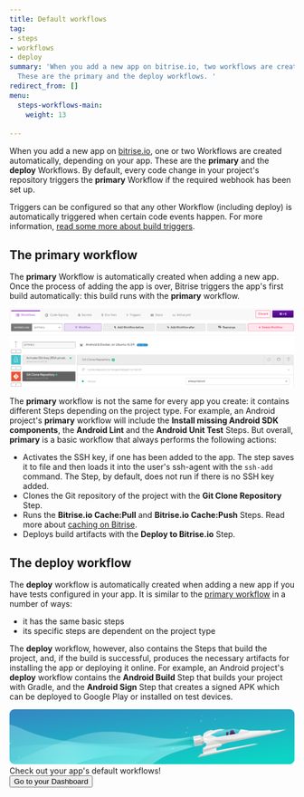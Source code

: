 ```yaml
---
title: Default workflows
tag:
- steps
- workflows
- deploy
summary: 'When you add a new app on bitrise.io, two workflows are created automatically.
  These are the primary and the deploy workflows. '
redirect_from: []
menu:
  steps-workflows-main:
    weight: 13

---
```

When you add a new app on [bitrise.io](https://www.bitrise.io), one or two Workflows are created automatically, depending on your app. These are the **primary** and the **deploy** Workflows. By default, every code change in your project's repository triggers the **primary** Workflow if the required webhook has been set up.

Triggers can be configured so that any other Workflow (including deploy) is automatically triggered when certain code events happen. For more information, [read some more about build triggers](/builds/triggering-builds/triggering-builds).

## The primary workflow

The **primary** Workflow is automatically created when adding a new app. Once the process of adding the app is over, Bitrise triggers the app's first build automatically: this build runs with the **primary** workflow.

![](/img/primarywf.png)

The **primary** workflow is not the same for every app you create: it contains different Steps depending on the project type. For example, an Android project's **primary** workflow will include the **Install missing Android SDK components**, the **Android Lint** and the **Android Unit Test** Steps. But overall, **primary** is a basic workflow that always performs the following actions:

* Activates the SSH key, if one has been added to the app. The step saves it to file and then loads it into the user's ssh-agent with the `ssh-add` command. The Step, by default, does not run if there is no SSH key added.
* Clones the Git repository of the project with the **Git Clone Repository** Step.
* Runs the **Bitrise.io Cache:Pull** and **Bitrise.io Cache:Push** Steps. Read more about [caching on Bitrise](/caching/about-caching).
* Deploys build artifacts with the **Deploy to Bitrise.io** Step.

## The deploy workflow

The **deploy** workflow is automatically created when adding a new app if you have tests configured in your app. It is similar to the [primary workflow](/getting-started/getting-started-workflows#the-primary-workflow) in a number of ways:

* it has the same basic steps
* its specific steps are dependent on the project type

The **deploy** workflow, however, also contains the Steps that build the project, and, if the build is successful, produces the necessary artifacts for installing the app or deploying it online. For example, an Android project's **deploy** workflow contains the **Android Build** Step that builds your project with Gradle, and the **Android Sign** Step that creates a signed APK which can be deployed to Google Play or installed on test devices.

<div class="banner"> <img src="/assets/images/banner-bg-888x170.png" style="border: none;"> <div class="deploy-text">Check out your app's default workflows!</div> <a target="_blank" href="https://app.bitrise.io/dashboard/builds"><button class="button">Go to your Dashboard</button></a> </div>